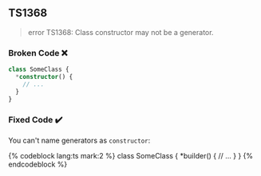 ## TS1368

> error TS1368: Class constructor may not be a generator.

### Broken Code ❌

```ts
class SomeClass {
  *constructor() {
    // ...
  }
}
```

### Fixed Code ✔️

You can't name generators as `constructor`:

<!-- prettier-ignore-start -->
{% codeblock lang:ts mark:2 %}
class SomeClass {
  *builder() {
    // ...
  }
}
{% endcodeblock %}
<!-- prettier-ignore-end -->
